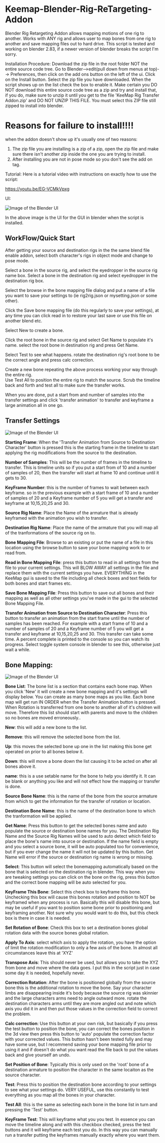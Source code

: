 # Keemap-Blender-Rig-ReTargeting-Addon
Blender Rig Retargeting Addon allows mapping motions of one rig to another.  Works with ANY rig and allows user to map bones from one rig to another and save mapping files out to hard drive.  This script is tested and working on blender 2.83, if a newer version of blender breaks the script I'm sorry.

Installation Procedure:
Download the zip file in the root folder NOT the entire source code tree.  Go to Blender-->edit(pull down from menus at top)--> Preferences, then click on the add ons button on the left of the ui.  Click on the Install button.  Select the zip file you have downloaded.  When the script shows up on the list check the box to enable it.  Make certain you DO NOT download this entire source code tree as a zip and try and install that, if you do, make sure to unzip it until you get to the file 'KeeMap Rig Transfer Addon.zip' and DO NOT UNZIP THIS FILE.  You must select this ZIP file still zipped to install into blender.

# Reasons for failure to install!!!! 
when the addon doesn't show up it's usually one of two reasons:
1. The zip file you are installing is a zip of a zip, open the zip file and make sure there isn't another zip inside the one you are trying to install.
2. After installing you are not in pose mode so you don't see the add on tag.

Tutorial:
Here is a tutorial video with instructions on exactly how to use the script:

https://youtu.be/EG-VCMkVpxg

UI:

![Image of the Blender UI](https://github.com/nkeeline/Keemap-Blender-Rig-ReTargeting-Addon/blob/main/Images/KeeMapUI.jpg)

In the above image is the UI for the GUI in blender when the script is installed.

## WorkFlow/Quick Start

After getting your source and destination rigs in the the same blend file enable addon, select both character's rigs in object mode and change to pose mode.

Select a bone in the source rig, and select the eyedropper in the source rig name box.
Select a bone in the destination rig and select eyedropper in the destination rig box.

Select the browse in the bone mapping file dialog and put a name of a file you want to save your settings to (ie rig2rig.json or mysetting.json or some other).

Click the Save bone mapping file (do this regularly to save your settings), at any time you can click read in to restore your last save or use this file on another blend etc.

Select New to create a bone.

Click the root bone in the source rig and select Get Name to populate it's name.
select the root bone in destination rig and press Get Name.

Select Test to see what happens.  rotate the destination rig's root bone to be the correct angle and press calc correction.

Create a new bone repeating the above process working your way through the entire rig.  
Use Test All to position the entire rig to match the source.
Scrub the timeline back and forth and test all to make sure the transfer works.

When you are done, put a start from and number of samples into the transfer settings and click 'transfer animation' to transfer and keyframe a large animation all in one go.

## Transfer Settings

![Image of the Blender UI](https://github.com/nkeeline/Keemap-Blender-Rig-ReTargeting-Addon/blob/main/Images/TransferSettings.jpg)

**Starting Frame**: When the 'Transfer Animation from Source to Destination Character' button is pressed this is the starting frame in the timeline to start applying the rig modifications from the source to the destination.

**Number of Samples**: This will be the number of frames in the timeline to transfer.  This is timeline units so if you put a start from of 10 and a number of samples of 20, then the transfer will start at frame 10 and continue until it gets to 30.

**KeyFrame Number**: this is the number of frames to wait between each keyframe. so in the previous example with a start frame of 10 and a number of samples of 20 and a Keyframe number of 5 you will get a transfer and keyframe at 10,15,20,25 and 30.

**Source Rig Name**: Place the Name of the armature that is already keyframed with the animation you wish to transfer.

**Destination Rig Name**:   Place the name of the armature that you will map all of the tranformations of the source rig on to.

**Bone Mapping File**:  Browse to an existing or put the name of a file in this location using the browse button to save your bone mapping work to or read from.

**Read in Bone Mapping File**: press this button to read in all settings from the file to your current settings.  This will BLOW AWAY all settings in the file and replace them with the current settings you have.  EVERYTHING in the KeeMap gui is saved to the file including all check boxes and text fields for both bones and start frames etc.

**Save Bone Mapping File**:  Press this button to save out all bones and their mapping as well as all other settings you've made in the gui to the selected Bone Mapping File.

**Transfer Animation from Source to Destination Character**:  Press this button to transfer an animation from the start frame until the number of samples has been reached.  For example with a start frame of 10 and a number of samples of 20 and a Keyframe number of 5 you will get a transfer and keyframe at 10,15,20,25 and 30.  This transfer can take some time.  A percent complete is printed to the console so you can watch its progress.  Select toggle system console in blender to see this, otherwise just wait a while.


## Bone Mapping:


![Image of the Blender UI](https://github.com/nkeeline/Keemap-Blender-Rig-ReTargeting-Addon/blob/main/Images/BoneMapping.jpg)

**Bone List**: The bone list is a section that contains each bone map.  When you click 'New' it will create a new bone mapping and it's settings will display below.  You can create as many bone maps as you like.  Each bone map will get run IN ORDER when the Transfer Animation button is pressed.  When Rotation is transferred from one bone to another all of it's children will move.  Therefore this list should start with parents and move to the children so no bones are moved erroneously..

**New**: this will add a new bone to the list.

**Remove**: this will remove the selected bone from the list.

**Up**: this moves the selected bone up one in the list making this bone get operated on prior to all bones below it.

**Down**: this will move a bone down the list causing it to be acted on after all bones above it.

**name**: this is a use setable name for the bone to help you identify it.  It can be blank or anything you like and will not effect how the mapping or transfer is done.

**Source Bone Name**:  this is the name of the bone from the source armature from which to get the information for the transfer of rotation or location.

**Destination Bone Name**:  this is the name of the destination bone to which the tranformation will be applied.

**Get Name**:  Press this button to get the selected bones name and auto populate the source or destination bone names for you.  The Destination Rig Name and the Source Rig Names will be used to auto detect which field to place the bone's name into source or destination.  If the name field is empty and you select a source bone, it will be auto populated too for convenience, but if you ever change the name it will not be updated by this button.  Get Name will error if the source or destination rig name is wrong or missing.

**Select**:  This button will select the bonemapping automatically based on the bone that is selected on the destination rig in blender.  This way when you are tweaking settings you can click on the bone on the rig, press this button and the correct bone mapping will be auto selected for you.

**KeyFrame This Bone**:  Select this check box to keyframe this bone.  Unchecking this box will cause this bones rotation and position to NOT be keyframed when any process is run.  Basically this will disable this bone, but may be useful if you want to position some bone prior to positioning and keyframing another.  Not sure why you would want to do this, but this check box is there in case it is needed.

**Set Rotation of Bone**:  Check this box to set a destination bones global rotation data with the source bones global rotation.

**Apply To Axis**:  select which axis to apply the rotation, you have the option of limit the rotation modification to only a few axis of the bone.  In almost all circumstances leave this at 'XYZ'

**Transpose Axis**:  This should never be used, but allows you to take the XYZ from bone and move where the data goes.  I put this in the script just in case some day it is needed, hopefully never.

**Correction Rotation**:  After the bone is positioned globally from the source bone this is the additional rotation to move the bone.  Say your character limbs are disappearing inside it's body because the source rig was skinnier and the large characters arms need to angle outward more.  rotate the destination characters arms until they are more angled out and note which axis you did it in and then put those values in the correction field to correct the problem.

**Calc correction**:  Use this button at your own risk, but basically if you press the test button to position the bone, you can correct the bones position in the 3d view then press this button to 'auto' populate the correction factor with your corrected values.  This button hasn't been tested fully and may have some use, but I recommend saving your bone mapping file prior to using it and if doesn't do what you want read the file back to put the values back and give yourself an undo.

**Set Position of Bone**: Typically this is only used on the 'root' bone of a destination armature to position the character in the same locaiton as the source character.

**Test**:  Press this to position the destination bone according to your settings to see what your settings do.   VERY USEFUL, use this constantly to test everything as you map all the bones in your character.

**Test All**: this is the same as selecting each bone in the bone list in turn and pressing the 'Test' button.

**KeyFrame Test**:  This will keyframe what you you test.  In essence you can move the timeline along and with this checkbox checked, press the test buttons and it will keyframe each test you do.  In this way you can manually run a transfer putting the keyframes manually exactly where you want them.

